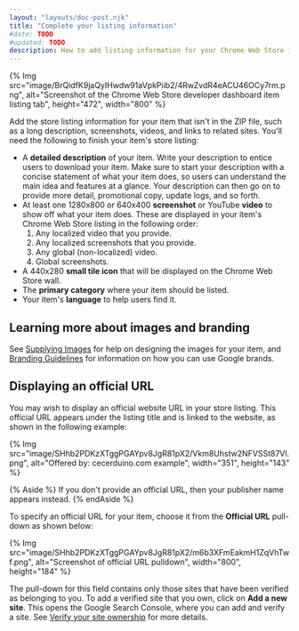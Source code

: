 ```yaml
---
layout: "layouts/doc-post.njk"
title: "Complete your listing information"
#date: TODO
#updated: TODO
description: How to add listing information for your Chrome Web Store item.
---
```


{% Img src="image/BrQidfK9jaQyIHwdw91aVpkPiib2/4RwZvdR4eACU46OCy7rm.png",
       alt="Screenshot of the Chrome Web Store developer dashboard item listing tab", height="472", width="800" %}

Add the store listing information for your item that isn't in the ZIP file, such as a long
description, screenshots, videos, and links to related sites. You'll need the following to finish
your item's store listing:

- A **detailed description** of your item. Write your description to entice users to download your
  item. Make sure to start your description with a concise statement of what your item does, so
  users can understand the main idea and features at a glance. Your description can then go on to
  provide more detail, promotional copy, update logs, and so forth.
- At least one 1280x800 or 640x400 **screenshot** or YouTube **video** to show off what your item
  does. These are displayed in your item's Chrome Web Store listing in the following order:
  1.  Any localized video that you provide.
  2.  Any localized screenshots that you provide.
  3.  Any global (non-localized) video.
  4.  Global screenshots.
- A 440x280 **small tile icon** that will be displayed on the Chrome Web Store wall.
- The **primary category** where your item should be listed.
- Your item's **language** to help users find it.

## Learning more about images and branding

See [Supplying Images][cws-images] for help on designing the images for your item, and [Branding
Guidelines][cws-branding] for information on how you can use Google brands.

## Displaying an official URL

You may wish to display an official website URL in your store listing. This official URL appears
under the listing title and is linked to the website, as shown in the following example:

{% Img src="image/SHhb2PDKzXTggPGAYpv8JgR81pX2/Vkm8Uhstw2NFVSSt87Vl.png", alt="Offered by:
cecerduino.com example", width="351", height="143" %}

{% Aside %}
If you don't provide an official URL, then your publisher name appears instead.
{% endAside %}

To specify an official URL for your item, choose it from the **Official URL** pull-down as shown below:

{% Img src="image/SHhb2PDKzXTggPGAYpv8JgR81pX2/m6b3XFmEakmH1ZqVhTwf.png", alt="Screenshot of official URL pulldown", width="800", height="184" %}

The pull-down for this field contains only those sites that have been verified as belonging to you.
To add a verified site that you own, click on **Add a new site**. This opens the Google Search
Console, where you can add and verify a site. See [Verify your site ownership][verify-owner] for
more details.

[cws-branding]: /docs/webstore/branding
[cws-images]: /docs/webstore/images
[verify-owner]: https://support.google.com/webmasters/answer/9008080

